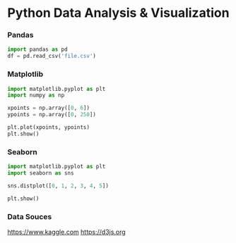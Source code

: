 # Python Data Analysis & Visualization 
### Pandas 
```python
import pandas as pd
df = pd.read_csv('file.csv')
```
### Matplotlib
```python
import matplotlib.pyplot as plt
import numpy as np

xpoints = np.array([0, 6])
ypoints = np.array([0, 250])

plt.plot(xpoints, ypoints)
plt.show()
```
### Seaborn
```python
import matplotlib.pyplot as plt
import seaborn as sns

sns.distplot([0, 1, 2, 3, 4, 5])

plt.show()
```
### Data Souces
https://www.kaggle.com
https://d3js.org


